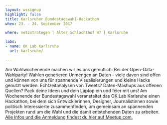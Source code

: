 ```yaml
---
layout: wssignup
highlight: false
title: Karlsruher Bundestagswahl-Hackathon 
when: 23. - 24. September 2017

where: netzstrategen | Alter Schlachthof 47 | Karlsruhe

labs:
- name: OK Lab Karlsruhe
  url: karlsruhe/

---
```


Am Wahlwochenende machen wir es uns gemütlich: Bei der Open-Data-Wahlparty! Wahlen generieren Unmengen an Daten - viele davon sind offen und können von uns für spannende Visualisierungen und kleine Hacks genutzt werden. Echtzeitanalysen von Tweets? Daten-Mashups aus offenen Quellen?  Pack deine Ideen und dein Laptop ein und feier mit uns!
Am Wochenende der Bundestagswahl veranstaltet das OK Lab Karlsruhe einen Hackathon, bei dem sich Entwicklerinnen, Designer, Journalistinnen sowie politisch Interessierte zusammenfinden, um gemeinsam an spannenden Projekten rund um die Wahl und die damit entstehenden Daten zu arbeiten.
<a href="https://www.meetup.com/de-DE/OK-Lab-Karlsruhe/events/243228149/?eventId=243228149">Alle Infos und die Anmeldung findest du hier auf Meetup.com.</a>
